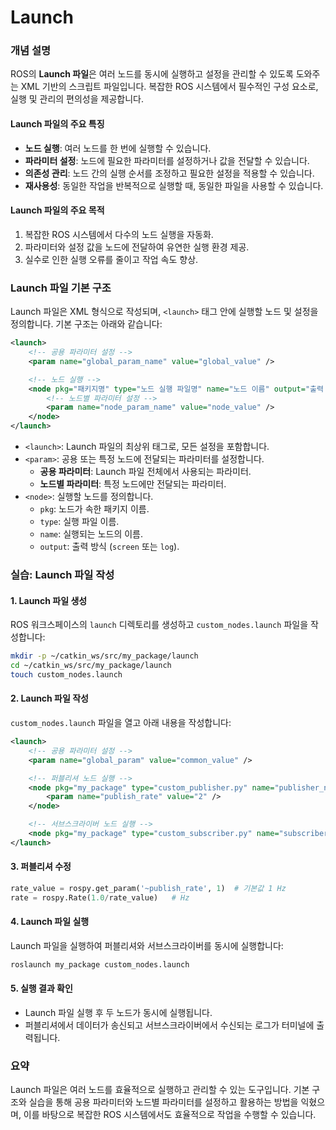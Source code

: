 # Launch

### 개념 설명

ROS의 **Launch 파일**은 여러 노드를 동시에 실행하고 설정을 관리할 수 있도록 도와주는 XML 기반의 스크립트 파일입니다. 복잡한 ROS 시스템에서 필수적인 구성 요소로, 실행 및 관리의 편의성을 제공합니다.

#### **Launch 파일의 주요 특징**

* **노드 실행**: 여러 노드를 한 번에 실행할 수 있습니다.
* **파라미터 설정**: 노드에 필요한 파라미터를 설정하거나 값을 전달할 수 있습니다.
* **의존성 관리**: 노드 간의 실행 순서를 조정하고 필요한 설정을 적용할 수 있습니다.
* **재사용성**: 동일한 작업을 반복적으로 실행할 때, 동일한 파일을 사용할 수 있습니다.

#### **Launch 파일의 주요 목적**

1. 복잡한 ROS 시스템에서 다수의 노드 실행을 자동화.
2. 파라미터와 설정 값을 노드에 전달하여 유연한 실행 환경 제공.
3. 실수로 인한 실행 오류를 줄이고 작업 속도 향상.

### Launch 파일 기본 구조

Launch 파일은 XML 형식으로 작성되며, `<launch>` 태그 안에 실행할 노드 및 설정을 정의합니다. 기본 구조는 아래와 같습니다:

```xml
<launch>
    <!-- 공용 파라미터 설정 -->
    <param name="global_param_name" value="global_value" />

    <!-- 노드 실행 -->
    <node pkg="패키지명" type="노드 실행 파일명" name="노드 이름" output="출력 방식">
        <!-- 노드별 파라미터 설정 -->
        <param name="node_param_name" value="node_value" />
    </node>
</launch>
```

* `<launch>`: Launch 파일의 최상위 태그로, 모든 설정을 포함합니다.
* `<param>`: 공용 또는 특정 노드에 전달되는 파라미터를 설정합니다.
  * **공용 파라미터**: Launch 파일 전체에서 사용되는 파라미터.
  * **노드별 파라미터**: 특정 노드에만 전달되는 파라미터.
* `<node>`: 실행할 노드를 정의합니다.
  * `pkg`: 노드가 속한 패키지 이름.
  * `type`: 실행 파일 이름.
  * `name`: 실행되는 노드의 이름.
  * `output`: 출력 방식 (`screen` 또는 `log`).

### 실습: Launch 파일 작성

#### 1. Launch 파일 생성

ROS 워크스페이스의 `launch` 디렉토리를 생성하고 `custom_nodes.launch` 파일을 작성합니다:

```bash
mkdir -p ~/catkin_ws/src/my_package/launch
cd ~/catkin_ws/src/my_package/launch
touch custom_nodes.launch
```

#### 2. Launch 파일 작성

`custom_nodes.launch` 파일을 열고 아래 내용을 작성합니다:

```xml
<launch>
    <!-- 공용 파라미터 설정 -->
    <param name="global_param" value="common_value" />

    <!-- 퍼블리셔 노드 실행 -->
    <node pkg="my_package" type="custom_publisher.py" name="publisher_node" output="screen">
        <param name="publish_rate" value="2" />
    </node>

    <!-- 서브스크라이버 노드 실행 -->
    <node pkg="my_package" type="custom_subscriber.py" name="subscriber_node" output="screen" />
</launch>
```

#### 3. 퍼블리셔 수정

```python
rate_value = rospy.get_param('~publish_rate', 1)  # 기본값 1 Hz
rate = rospy.Rate(1.0/rate_value)   # Hz
```

#### 4. Launch 파일 실행

Launch 파일을 실행하여 퍼블리셔와 서브스크라이버를 동시에 실행합니다:

```bash
roslaunch my_package custom_nodes.launch
```

#### 5. 실행 결과 확인

* Launch 파일 실행 후 두 노드가 동시에 실행됩니다.
* 퍼블리셔에서 데이터가 송신되고 서브스크라이버에서 수신되는 로그가 터미널에 출력됩니다.

### 요약

Launch 파일은 여러 노드를 효율적으로 실행하고 관리할 수 있는 도구입니다. 기본 구조와 실습을 통해 공용 파라미터와 노드별 파라미터를 설정하고 활용하는 방법을 익혔으며, 이를 바탕으로 복잡한 ROS 시스템에서도 효율적으로 작업을 수행할 수 있습니다.
